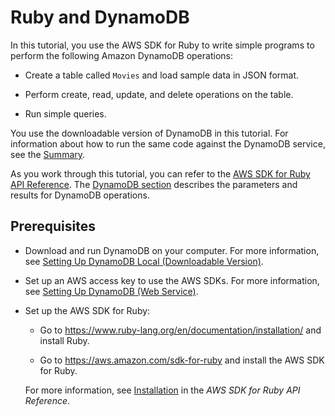 # Ruby and DynamoDB<a name="GettingStarted.Ruby"></a>

In this tutorial, you use the AWS SDK for Ruby to write simple programs to perform the following Amazon DynamoDB operations:

+ Create a table called `Movies` and load sample data in JSON format\.

+ Perform create, read, update, and delete operations on the table\.

+ Run simple queries\.

You use the downloadable version of DynamoDB in this tutorial\. For information about how to run the same code against the DynamoDB service, see the [Summary](GettingStarted.Ruby.Summary.md)\.

As you work through this tutorial, you can refer to the [AWS SDK for Ruby API Reference](http://docs.aws.amazon.com/sdkforruby/api/index.html)\. The [DynamoDB section](http://docs.aws.amazon.com/sdkforruby/api/Aws/DynamoDB.html) describes the parameters and results for DynamoDB operations\.

## Prerequisites<a name="GettingStarted.Ruby.Prereqs"></a>

+ Download and run DynamoDB on your computer\. For more information, see [Setting Up DynamoDB Local \(Downloadable Version\)](DynamoDBLocal.md)\. 

+ Set up an AWS access key to use the AWS SDKs\. For more information, see [Setting Up DynamoDB \(Web Service\)](SettingUp.DynamoWebService.md)\.

+ Set up the AWS SDK for Ruby:

  + Go to [https://www\.ruby\-lang\.org/en/documentation/installation/](https://www.ruby-lang.org/en/documentation/installation/) and install Ruby\.

  + Go to [https://aws\.amazon\.com/sdk\-for\-ruby](https://aws.amazon.com/sdk-for-ruby/) and install the AWS SDK for Ruby\.

  For more information, see [Installation](http://docs.aws.amazon.com/sdkforruby/api/index.html#Installation) in the *AWS SDK for Ruby API Reference*\.